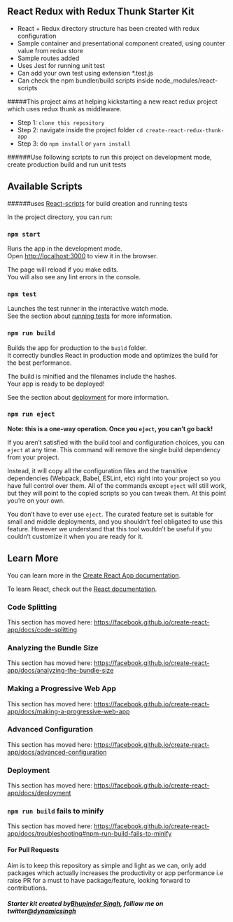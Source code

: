 ## React Redux with Redux Thunk Starter Kit
* React + Redux directory structure has been created with redux configuration
* Sample container and presentational component created, using counter value from redux store
* Sample routes added
* Uses Jest for running unit test
* Can add your own test using extension *.test.js
* Can check the npm bundler/build scripts inside node_modules/react-scripts

#####This project aims at helping kickstarting a new react redux project which uses redux thunk as middleware.

* Step 1: `clone this repository`
* Step 2: navigate inside the project folder `cd create-react-redux-thunk-app`
* Step 3: do `npm install` or `yarn install`

######Use following scripts to run this project on development mode, create production build and run unit tests

## Available Scripts
######uses [React-scripts](https://www.npmjs.com/package/react-scripts) for build creation and running tests

In the project directory, you can run:

### `npm start`

Runs the app in the development mode.<br>
Open [http://localhost:3000](http://localhost:3000) to view it in the browser.

The page will reload if you make edits.<br>
You will also see any lint errors in the console.

### `npm test`

Launches the test runner in the interactive watch mode.<br>
See the section about [running tests](https://facebook.github.io/create-react-app/docs/running-tests) for more information.

### `npm run build`

Builds the app for production to the `build` folder.<br>
It correctly bundles React in production mode and optimizes the build for the best performance.

The build is minified and the filenames include the hashes.<br>
Your app is ready to be deployed!

See the section about [deployment](https://facebook.github.io/create-react-app/docs/deployment) for more information.

### `npm run eject`

**Note: this is a one-way operation. Once you `eject`, you can’t go back!**

If you aren’t satisfied with the build tool and configuration choices, you can `eject` at any time. This command will remove the single build dependency from your project.

Instead, it will copy all the configuration files and the transitive dependencies (Webpack, Babel, ESLint, etc) right into your project so you have full control over them. All of the commands except `eject` will still work, but they will point to the copied scripts so you can tweak them. At this point you’re on your own.

You don’t have to ever use `eject`. The curated feature set is suitable for small and middle deployments, and you shouldn’t feel obligated to use this feature. However we understand that this tool wouldn’t be useful if you couldn’t customize it when you are ready for it.

## Learn More

You can learn more in the [Create React App documentation](https://facebook.github.io/create-react-app/docs/getting-started).

To learn React, check out the [React documentation](https://reactjs.org/).

### Code Splitting

This section has moved here: https://facebook.github.io/create-react-app/docs/code-splitting

### Analyzing the Bundle Size

This section has moved here: https://facebook.github.io/create-react-app/docs/analyzing-the-bundle-size

### Making a Progressive Web App

This section has moved here: https://facebook.github.io/create-react-app/docs/making-a-progressive-web-app

### Advanced Configuration

This section has moved here: https://facebook.github.io/create-react-app/docs/advanced-configuration

### Deployment

This section has moved here: https://facebook.github.io/create-react-app/docs/deployment

### `npm run build` fails to minify

This section has moved here: https://facebook.github.io/create-react-app/docs/troubleshooting#npm-run-build-fails-to-minify

#### For Pull Requests
Aim is to keep this repository as simple and light as we can, only add packages which actually increases the productivity or app performance i.e raise PR for a must to have package/feature, looking forward to contributions.

##### Starter kit created by[Bhupinder Singh](https://github.com/dynamicsingh), folllow me on twitter[@dynamicsingh](https://twitter.com/dynamicsingh)
